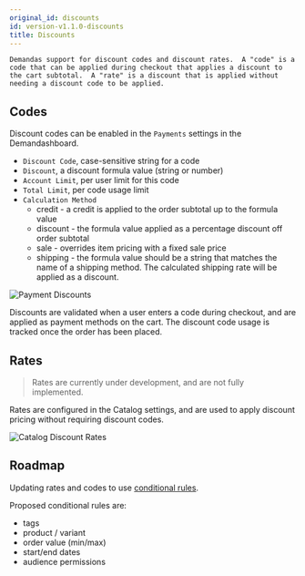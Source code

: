 ```yaml
---
original_id: discounts
id: version-v1.1.0-discounts
title: Discounts
---
```

    Demandas support for discount codes and discount rates.  A "code" is a code that can be applied during checkout that applies a discount to the cart subtotal.  A "rate" is a discount that is applied without needing a discount code to be applied.

## Codes

Discount codes can be enabled in the `Payments` settings in the Demandashboard.

- `Discount Code`, case-sensitive string for a code
- `Discount`, a discount formula value (string or number)
- `Account Limit`, per user limit for this code
- `Total Limit`, per code usage limit
- `Calculation Method`
  - credit - a credit is applied to the order subtotal up to the formula value
  - discount - the formula value applied as a percentage discount off order subtotal
  - sale - overrides item pricing with a fixed sale price
  - shipping - the formula value should be a string that matches the name of a shipping method. The calculated shipping rate will be applied as a discount.

![](/assets/admin-dashboard-payments-discounts.png "Payment Discounts")

Discounts are validated when a user enters a code during checkout, and are applied as payment methods on the cart. The discount code usage is tracked once the order has been placed.

## Rates

> Rates are currently under development, and are not fully implemented.

Rates are configured in the Catalog settings, and are used to apply discount pricing without requiring discount codes.

![](/assets/admin-dashboard-payments-rates.png "Catalog Discount Rates")

## Roadmap

Updating rates and codes to use [conditional rules](https://github.com/reactioncommerce/reaction/issues/1663).

Proposed conditional rules are:

  - tags
  - product / variant
  - order value (min/max)
  - start/end dates
  - audience permissions
